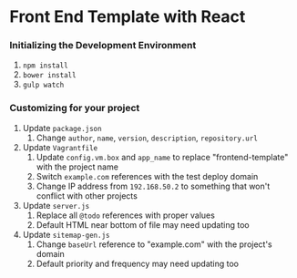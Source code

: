 # Front End Template with React

### Initializing the Development Environment
1. `npm install`
1. `bower install`
1. `gulp watch`

### Customizing for your project
1. Update `package.json`
    1. Change `author`, `name`, `version`, `description`, `repository.url`
1. Update `Vagrantfile`
    1. Update `config.vm.box` and `app_name` to replace "frontend-template" with the project name
    1. Switch `example.com` references with the test deploy domain
    1. Change IP address from `192.168.50.2` to something that won't conflict with other projects
1. Update `server.js`
    1. Replace all `@todo` references with proper values
    1. Default HTML near bottom of file may need updating too
1. Update `sitemap-gen.js`
    1. Change `baseUrl` reference to "example.com" with the project's domain
    1. Default priority and frequency may need updating too

